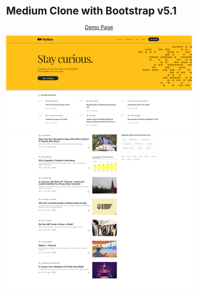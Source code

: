 # Medium Clone with Bootstrap v5.1

<p align="center"> <a href="https://myuceturk.github.io/mediumClone/">Demo Page</a> </p>

![Desktop](https://github.com/myuceturk/mediumClone/blob/main/assets/img/SS1.png)

